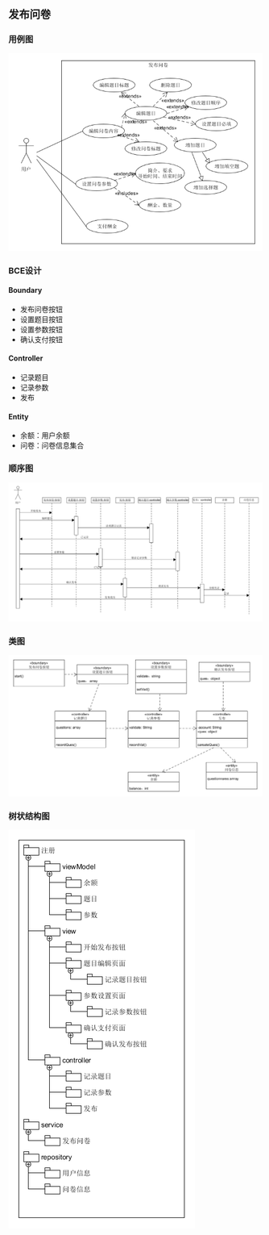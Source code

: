## 发布问卷

### 用例图

![](./../pic/createQues.png)

### BCE设计

#### Boundary

- 发布问卷按钮
- 设置题目按钮
- 设置参数按钮
- 确认支付按钮

#### Controller

- 记录题目
- 记录参数
- 发布

#### Entity

- 余额：用户余额
- 问卷：问卷信息集合

### 顺序图

![](./../pic/bce/createQuesSD.png)

### 类图

![](./../pic/bce/createQuesC.png)

### 树状结构图

![](./../pic/bce/createQuesB.png)


